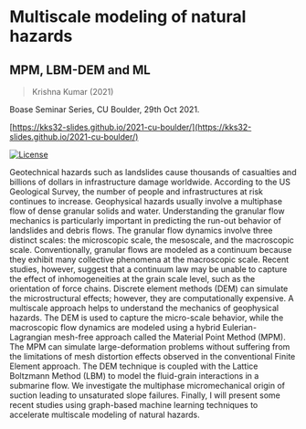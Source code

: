 # Multiscale modeling of natural hazards
## MPM, LBM-DEM and ML
> Krishna Kumar (2021)

Boase Seminar Series, CU Boulder, 29th Oct 2021.

[https://kks32-slides.github.io/2021-cu-boulder/](https://kks32-slides.github.io/2021-cu-boulder/)

[![License](https://img.shields.io/badge/license-cc--by--4.0-brightgreen.svg)](https://creativecommons.org/licenses/by/4.0/)

Geotechnical hazards such as landslides cause thousands of casualties and billions of dollars in infrastructure damage worldwide. According to the US Geological Survey, the number of people and infrastructures at risk continues to increase. Geophysical hazards usually involve a multiphase flow of dense granular solids and water. Understanding the granular flow mechanics is particularly important in predicting the run-out behavior of landslides and debris flows. The granular flow dynamics involve three distinct scales: the microscopic scale, the mesoscale, and the macroscopic scale. Conventionally, granular flows are modeled as a continuum because they exhibit many collective phenomena at the macroscopic scale. Recent studies, however, suggest that a continuum law may be unable to capture the effect of inhomogeneities at the grain scale level, such as the orientation of force chains. Discrete element methods (DEM) can simulate the microstructural effects; however, they are computationally expensive. A multiscale approach helps to understand the mechanics of geophysical hazards. The DEM is used to capture the micro-scale behavior, while the macroscopic flow dynamics are modeled using a hybrid Eulerian-Lagrangian mesh-free approach called the Material Point Method (MPM). The MPM can simulate large-deformation problems without suffering from the limitations of mesh distortion effects observed in the conventional Finite Element approach. The DEM technique is coupled with the Lattice Boltzmann Method (LBM) to model the fluid-grain interactions in a submarine flow. We investigate the multiphase micromechanical origin of suction leading to unsaturated slope failures. Finally, I will present some recent studies using graph-based machine learning techniques to accelerate multiscale modeling of natural hazards.
